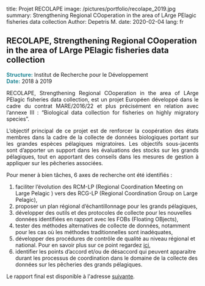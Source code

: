 title: Projet RECOLAPE
image: /pictures/portfolio/recolape_2019.jpg
summary: Strengthening Regional COoperation in the area of LArge PElagic fisheries data collection
Author: Depetris M.
date: 2020-02-04
lang: fr

## RECOLAPE, Strengthening Regional COoperation in the area of LArge PElagic fisheries data collection

<font color="#238896"><strong>Structure:</strong></font> Institut de Recherche pour le Développement
<br><font color="#238896"><strong>Date:</strong></font> 2018 à 2019

<p style="text-align: justify">
RECOLAPE, Strengthening Regional COoperation in the area of LArge PElagic fisheries data collection, est un projet Européen développé dans le cadre du contrat MARE/2016/22 et plus précisément en relation avec l’annexe III : “Biological data collection for fisheries on highly migratory species”. 
</p>

<p style="text-align: justify">
L’objectif principal de ce projet est de renforcer la coopération des états membres dans la cadre de la collecte de données biologiques portant sur les grandes espèces pélagiques migratoires. Les objectifs sous-jacents sont d’apporter un support dans les évaluations des stocks sur les grands pélagiques, tout en apportant des conseils dans les mesures de gestion à appliquer sur les pêcheries associées.
</p>

<p style="text-align: justify">
Pour mener à bien tâches, 6 axes de recherche ont été identifiés : 

1. faciliter l’évolution des RCM-LP (Regional Coordination Meeting on Large Pelagic ) vers des RCG-LP (Regional Coordination Group on Large Pelagic),
2. proposer un plan régional d’échantillonnage pour les grands pélagiques,
3. développer des outils et des protocoles de collecte pour les nouvelles données identifiées en rapport avec les FOBs (Floating OBjects),
4. tester des méthodes alternatives de collecte de données, notamment pour les cas où les méthodes traditionnelles sont inadéquates,
5. développer des procédures de contrôle de qualité au niveau régional et national. Pour en savoir plus sur ce point regardez <a href="https://github.com/OB7-IRD/dqassess" target="_blank">ici</a>,
6. identifier les points d’accord et/ou de désaccord qui peuvent apparaitre durant les processus de coordination dans le domaine de la collecte des données sur les pêcheries des grands pélagiques.
</p>

<p style="text-align: justify">
Le rapport final est disponible à l'adresse <a href="/documents/pdfs/final_report_recolape.pdf" target="_blank">suivante</a>.
</p>